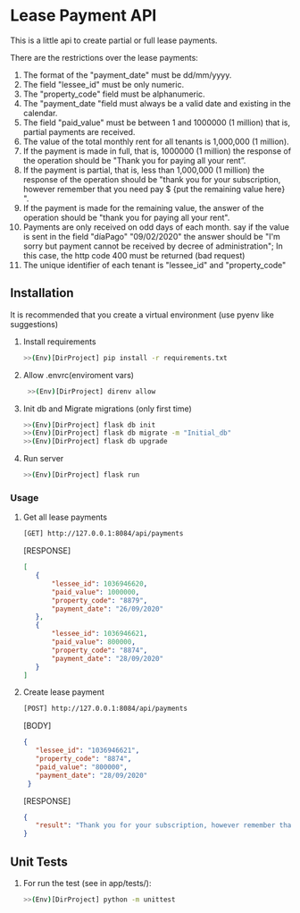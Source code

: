 # Lease Payment API

This is a little api to create partial or full lease payments. 

There are the restrictions over the lease payments:
   1. The format of the "payment_date" must be dd/mm/yyyy.
   2. The field "lessee_id" must be only numeric.
   3. The "property_code" field must be alphanumeric.
   4. The "payment_date "field must always be a valid date and
      existing in the calendar.
   5. The field "paid_value" must be between 1 and 1000000 (1
      million) that is, partial payments are received.
   6. The value of the total monthly rent for all
      tenants is 1,000,000 (1 million).
   7. If the payment is made in full, that is, 1000000 (1 million) the
      response of the operation should be "Thank you for paying
      all your rent”.
   8. If the payment is partial, that is, less than 1,000,000 (1
      million) the response of the operation should be "thank you
      for your subscription, however remember that you need
      pay $ {put the remaining value here} ".
   9. If the payment is made for the remaining value, the answer of
      the operation should be "thank you for paying all your rent".
   10. Payments are only received on odd days of each month.
      say if the value is sent in the field "díaPago"
      "09/02/2020" the answer should be "I'm sorry but payment cannot 
       be received by decree of administration"; In this case, the http code 400 must be returned (bad request)
   11. The unique identifier of each tenant is "lessee_id" and "property_code" 


## Installation

It is recommended that you create a virtual environment (use pyenv like suggestions)

1. Install requirements
    ```sh
    >>(Env)[DirProject] pip install -r requirements.txt
    ```
   
2. Allow .envrc(enviroment vars)
   ```sh
    >>(Env)[DirProject] direnv allow
    ```
   
3. Init db and Migrate migrations (only first time)
    ```sh
    >>(Env)[DirProject] flask db init
    >>(Env)[DirProject] flask db migrate -m "Initial_db"
    >>(Env)[DirProject] flask db upgrade
    ```

4. Run server
    ```sh
    >>(Env)[DirProject] flask run
    ```

### Usage


1. Get all lease payments
    ```sh
    [GET] http://127.0.0.1:8084/api/payments
    ```

    [RESPONSE]
    ```json
    [
       {
           "lessee_id": 1036946620,
           "paid_value": 1000000,
           "property_code": "8879",
           "payment_date": "26/09/2020"
       },
       {
           "lessee_id": 1036946621,
           "paid_value": 800000,
           "property_code": "8874",
           "payment_date": "28/09/2020"
       }
    ]
    ```

2. Create lease payment
    ```sh
    [POST] http://127.0.0.1:8084/api/payments
    ```

    [BODY]
    ```json
    {
       "lessee_id": "1036946621",
       "property_code": "8874",
       "paid_value": "800000",
       "payment_date": "28/09/2020"
     }
    ```
   
   [RESPONSE]
    ```json
    {
       "result": "Thank you for your subscription, however remember that you need to pay 200000"
    }
    ```

## Unit Tests

1. For run the test (see in app/tests/):

    ```sh
    >>(Env)[DirProject] python -m unittest
    ```
